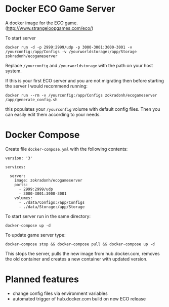 Docker ECO Game Server
=============

A docker image for the ECO game. (http://www.strangeloopgames.com/eco/)

To start server
```
docker run -d -p 2999:2999/udp -p 3000-3001:3000-3001 -v /yourconfig:/app/Configs -v /yourworldstorage:/app/Storage zokradonh/ecogameserver
```

Replace `/yourconfig` and `/yourworldstorage` with the path on your host system.

If this is your first ECO server and you are not migrating then before starting the server I would recommend running:

```
docker run --rm -v /yourconfig:/app/Configs zokradonh/ecogameserver /app/generate_config.sh
```

this populates your `/yourconfig` volume with default config files. Then you can easily edit them according to your needs.



Docker Compose
========
Create file `docker-compose.yml` with the following contents:
```
version: '3'

services:

  server:
    image: zokradonh/ecogameserver
    ports:
      - 2999:2999/udp
      - 3000-3001:3000-3001
    volumes:
      - ./data/Configs:/app/Configs
      - ./data/Storage:/app/Storage
```
To start server run in the same directory:
```
docker-compose up -d
```
To update game server type:
```
docker-compose stop && docker-compose pull && docker-compose up -d
```
This stops the server, pulls the new image from hub.docker.com, removes the old container and creates a new container with updated version.


Planned features
==========
- change config files via environment variables
- automated trigger of hub.docker.com build on new ECO release